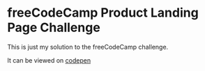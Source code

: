 # freeCodeCamp Product Landing Page Challenge
This is just my solution to the freeCodeCamp challenge.

It can be viewed on [codepen](https://codepen.io/MP7373/pen/pQPEBq)